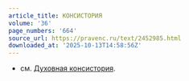 ```yaml
---
article_title: КОНCИСТОРИЯ
volume: '36'
page_numbers: '664'
source_url: https://pravenc.ru/text/2452985.html
downloaded_at: '2025-10-13T14:58:56Z'
---
```


- см. [Духовная
консистория](<https://pravenc.ru/text/Духовная консистория.html>).
